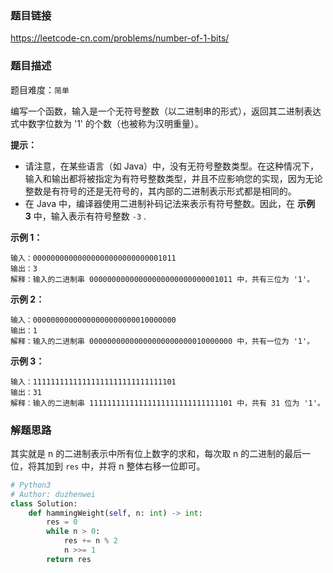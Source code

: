 ### 题目链接
https://leetcode-cn.com/problems/number-of-1-bits/

### 题目描述
题目难度：```简单```

编写一个函数，输入是一个无符号整数（以二进制串的形式），返回其二进制表达式中数字位数为 '1' 的个数（也被称为汉明重量）。

**提示：**

- 请注意，在某些语言（如 Java）中，没有无符号整数类型。在这种情况下，输入和输出都将被指定为有符号整数类型，并且不应影响您的实现，因为无论整数是有符号的还是无符号的，其内部的二进制表示形式都是相同的。
- 在 Java 中，编译器使用二进制补码记法来表示有符号整数。因此，在 **示例 3** 中，输入表示有符号整数 ```-3``` .

**示例 1：**
```
输入：00000000000000000000000000001011
输出：3
解释：输入的二进制串 00000000000000000000000000001011 中，共有三位为 '1'。
```

**示例 2：**
```
输入：00000000000000000000000010000000
输出：1
解释：输入的二进制串 00000000000000000000000010000000 中，共有一位为 '1'。
```

**示例 3：**
```
输入：11111111111111111111111111111101
输出：31
解释：输入的二进制串 11111111111111111111111111111101 中，共有 31 位为 '1'。
```

### 解题思路
其实就是 n 的二进制表示中所有位上数字的求和，每次取 n 的二进制的最后一位，将其加到 ```res``` 中，并将 n 整体右移一位即可。

```python
# Python3
# Author: duzhenwei
class Solution:
    def hammingWeight(self, n: int) -> int:
        res = 0
        while n > 0:
            res += n % 2
            n >>= 1
        return res
```
